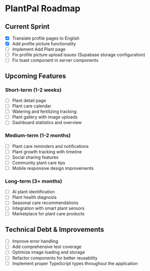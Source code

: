 # PlantPal Roadmap

## Current Sprint

- [x] Translate profile pages to English
- [x] Add profile picture functionality
- [ ] Implement Add Plant page
- [ ] Fix profile picture upload issues (Supabase storage configuration)
- [ ] Fix toast component in server components

## Upcoming Features

### Short-term (1-2 weeks)
- [ ] Plant detail page
- [ ] Plant care calendar
- [ ] Watering and fertilizing tracking
- [ ] Plant gallery with image uploads
- [ ] Dashboard statistics and overview

### Medium-term (1-2 months)
- [ ] Plant care reminders and notifications
- [ ] Plant growth tracking with timeline
- [ ] Social sharing features
- [ ] Community plant care tips
- [ ] Mobile responsive design improvements

### Long-term (3+ months)
- [ ] AI plant identification
- [ ] Plant health diagnosis
- [ ] Seasonal care recommendations
- [ ] Integration with smart plant sensors
- [ ] Marketplace for plant care products

## Technical Debt & Improvements
- [ ] Improve error handling
- [ ] Add comprehensive test coverage
- [ ] Optimize image loading and storage
- [ ] Refactor components for better reusability
- [ ] Implement proper TypeScript types throughout the application 